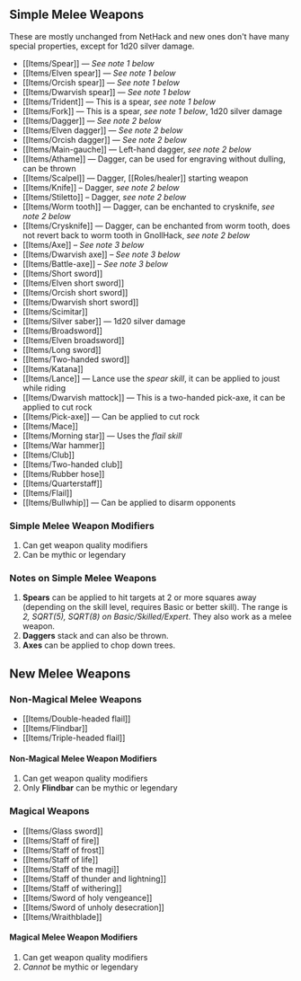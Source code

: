 ## Simple Melee Weapons

These are mostly unchanged from NetHack and new ones don't have many special properties, except for 1d20 silver damage.

- [[Items/Spear]] — *See note 1 below*
- [[Items/Elven spear]] — *See note 1 below*
- [[Items/Orcish spear]] — *See note 1 below*
- [[Items/Dwarvish spear]] — *See note 1 below*
- [[Items/Trident]] — This is a spear, *see note 1 below*
- [[Items/Fork]] — This is a spear, *see note 1 below*, 1d20 silver damage
- [[Items/Dagger]] — *See note 2 below*
- [[Items/Elven dagger]] — *See note 2 below*
- [[Items/Orcish dagger]] — *See note 2 below*
- [[Items/Main-gauche]] — Left-hand dagger, *see note 2 below*
- [[Items/Athame]] — Dagger, can be used for engraving without dulling, can be thrown
- [[Items/Scalpel]] — Dagger, [[Roles/healer]] starting weapon
- [[Items/Knife]] – Dagger, *see note 2 below*
- [[Items/Stiletto]] – Dagger, *see note 2 below*
- [[Items/Worm tooth]] — Dagger, can be enchanted to crysknife, *see note 2 below*
- [[Items/Crysknife]] — Dagger, can be enchanted from worm tooth, does not revert back to worm tooth in GnollHack, *see note 2 below*
- [[Items/Axe]] – *See note 3 below*
- [[Items/Dwarvish axe]] – *See note 3 below*
- [[Items/Battle-axe]] – *See note 3 below*
- [[Items/Short sword]]
- [[Items/Elven short sword]]
- [[Items/Orcish short sword]]
- [[Items/Dwarvish short sword]]
- [[Items/Scimitar]]
- [[Items/Silver saber]] — 1d20 silver damage
- [[Items/Broadsword]]
- [[Items/Elven broadsword]]
- [[Items/Long sword]]
- [[Items/Two-handed sword]]
- [[Items/Katana]]
- [[Items/Lance]] — Lance use the *spear skill*, it can be applied to joust while riding
- [[Items/Dwarvish mattock]] — This is a two-handed pick-axe, it can be applied to cut rock
- [[Items/Pick-axe]] — Can be applied to cut rock
- [[Items/Mace]]
- [[Items/Morning star]] — Uses the *flail skill*
- [[Items/War hammer]]
- [[Items/Club]]
- [[Items/Two-handed club]]
- [[Items/Rubber hose]]
- [[Items/Quarterstaff]]
- [[Items/Flail]]
- [[Items/Bullwhip]] — Can be applied to disarm opponents

### Simple Melee Weapon Modifiers

1. Can get weapon quality modifiers
2. Can be mythic or legendary

### Notes on Simple Melee Weapons

1. **Spears** can be applied to hit targets at 2 or more squares away (depending on the skill level, requires Basic or better skill). The range is *2, SQRT(5), SQRT(8) on Basic/Skilled/Expert*. They also work as a melee weapon.
2. **Daggers** stack and can also be thrown.
3. **Axes** can be applied to chop down trees.

## New Melee Weapons

### Non-Magical Melee Weapons

- [[Items/Double-headed flail]]
- [[Items/Flindbar]]
- [[Items/Triple-headed flail]]

#### Non-Magical Melee Weapon Modifiers

1. Can get weapon quality modifiers
2. Only **Flindbar** can be mythic or legendary

### Magical Weapons

- [[Items/Glass sword]]
- [[Items/Staff of fire]]
- [[Items/Staff of frost]]
- [[Items/Staff of life]]
- [[Items/Staff of the magi]]
- [[Items/Staff of thunder and lightning]]
- [[Items/Staff of withering]]
- [[Items/Sword of holy vengeance]]
- [[Items/Sword of unholy desecration]]
- [[Items/Wraithblade]]

#### Magical Melee Weapon Modifiers

1. Can get weapon quality modifiers
2. *Cannot* be mythic or legendary

